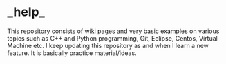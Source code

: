 # \_help\_
This repository consists of wiki pages and very basic examples on various topics such as C++ and Python programming, Git, Eclipse, Centos, Virtual Machine etc. I keep updating this repository as and when I learn a new feature. It is basically practice material/ideas.
